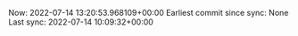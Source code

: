 Now: 2022-07-14 13:20:53.968109+00:00 Earliest commit since sync: None Last sync: 2022-07-14 10:09:32+00:00
